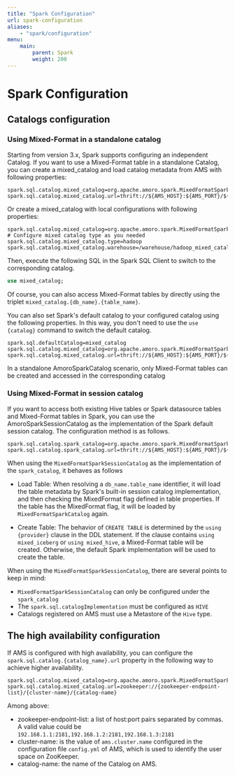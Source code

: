 ```yaml
---
title: "Spark Configuration"
url: spark-configuration
aliases:
    - "spark/configuration"
menu:
    main:
        parent: Spark
        weight: 200
---
```

<!--
 - Licensed to the Apache Software Foundation (ASF) under one or more
 - contributor license agreements.  See the NOTICE file distributed with
 - this work for additional information regarding copyright ownership.
 - The ASF licenses this file to You under the Apache License, Version 2.0
 - (the "License"); you may not use this file except in compliance with
 - the License.  You may obtain a copy of the License at
 -
 -   http://www.apache.org/licenses/LICENSE-2.0
 -
 - Unless required by applicable law or agreed to in writing, software
 - distributed under the License is distributed on an "AS IS" BASIS,
 - WITHOUT WARRANTIES OR CONDITIONS OF ANY KIND, either express or implied.
 - See the License for the specific language governing permissions and
 - limitations under the License.
 -->
# Spark Configuration

## Catalogs configuration

### Using Mixed-Format in a standalone catalog

Starting from version 3.x, Spark supports configuring an independent Catalog.
If you want to use a Mixed-Format table in a standalone Catalog, you can create a mixed_catalog and load catalog 
metadata from AMS with following properties:

```properties
spark.sql.catalog.mixed_catalog=org.apache.amoro.spark.MixedFormatSparkCatalog
spark.sql.catalog.mixed_catalog.url=thrift://${AMS_HOST}:${AMS_PORT}/${AMS_CATALOG_NAME_HIVE}
```

Or create a mixed_catalog with local configurations with following properties:
```properties
spark.sql.catalog.mixed_catalog=org.apache.amoro.spark.MixedFormatSparkCatalog
# Configure mixed catalog type as you needed
spark.sql.catalog.mixed_catalog.type=hadoop
spark.sql.catalog.mixed_catalog.warehouse=/warehouse/hadoop_mixed_catalog
```

Then, execute the following SQL in the Spark SQL Client to switch to the corresponding catalog.

```sql
use mixed_catalog;
```

Of course, you can also access Mixed-Format tables by directly using the triplet
`mixed_catalog.{db_name}.{table_name}`.

You can also set Spark's default catalog to your configured catalog using the following properties.
In this way, you don't need to use the `use {catalog}` command to switch the default catalog.

```properties
spark.sql.defaultCatalog=mixed_catalog
spark.sql.catalog.mixed_catalog=org.apache.amoro.spark.MixedFormatSparkCatalog
spark.sql.catalog.mixed_catalog.url=thrift://${AMS_HOST}:${AMS_PORT}/${AMS_CATALOG_NAME_HIVE}
```

In a standalone AmoroSparkCatalog scenario, only Mixed-Format tables can be created and accessed in the corresponding
catalog

### Using Mixed-Format in session catalog

If you want to access both existing Hive tables or Spark datasource tables and Mixed-Format tables in Spark,
you can use the AmoroSparkSessionCatalog as the implementation of the Spark default session catalog.
The configuration method is as follows.

```properties
spark.sql.catalog.spark_catalog=org.apache.amoro.spark.MixedFormatSparkSessionCatalog
spark.sql.catalog.spark_catalog.url=thrift://${AMS_HOST}:${AMS_PORT}/${AMS_CATALOG_NAME_HIVE}
```

When using the `MixedFormatSparkSessionCatalog` as the implementation of the `spark_catalog`, it behaves as follows

- Load Table: When resolving a `db_name.table_name` identifier, it will load the table metadata by Spark's built-in
  session catalog implementation, and then checking the MixedFormat flag defined in table properties. If the table has
  the MixedFormat flag, it will be loaded by `MixedFormatSparkCatalog` again.

- Create Table: The behavior of `CREATE TABLE` is determined by the `using {provider}` clause in the DDL statement. If
  the clause contains `using mixed_iceberg` or `using mixed_hive`, a Mixed-Format table will be created. Otherwise, the default Spark implementation
  will be used to create the table.

When using the `MixedFormatSparkSessionCatalog`, there are several points to keep in mind:

- `MixedFormatSparkSessionCatalog` can only be configured under the `spark_catalog`
- The `spark.sql.catalogImplementation` must be configured as `HIVE`
- Catalogs registered on AMS must use a Metastore of the `Hive` type.

## The high availability configuration

If AMS is configured with high availability, you can configure the `spark.sql.catalog.{catalog_name}.url` property in
the following way to achieve higher availability.

```properties
spark.sql.catalog.mixed_catalog=org.apache.amoro.spark.MixedFormatSparkCatalog
spark.sql.catalog.mixed_catalog.url=zookeeper://{zookeeper-endpoint-list}/{cluster-name}/{catalog-name}
```

Among above:

- zookeeper-endpoint-list:  a list of host:port pairs separated by commas. A valid value could
  be `192.168.1.1:2181,192.168.1.2:2181,192.168.1.3:2181`
- cluster-name:  is the value of `ams.cluster.name` configured in the configuration file `config.yml` of AMS, which is
  used to identify the user space on ZooKeeper.
- catalog-name: the name of the Catalog on AMS.
